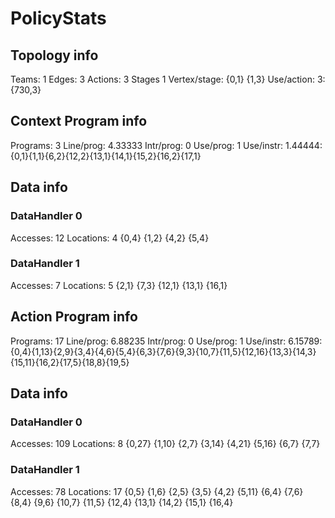 # PolicyStats
## Topology info
Teams:		1
Edges:		3
Actions:	3
Stages		1
Vertex/stage:	{0,1} {1,3} 
Use/action:	3: {730,3} 

## Context Program info
Programs:	3
Line/prog:	4.33333
Intr/prog:	0
Use/prog:	1
Use/instr:	1.44444: {0,1}{1,1}{6,2}{12,2}{13,1}{14,1}{15,2}{16,2}{17,1}

## Data info

### DataHandler 0
Accesses:	12
Locations:	4
{0,4} {1,2} {4,2} {5,4} 

### DataHandler 1
Accesses:	7
Locations:	5
{2,1} {7,3} {12,1} {13,1} {16,1} 



## Action Program info
Programs:	17
Line/prog:	6.88235
Intr/prog:	0
Use/prog:	1
Use/instr:	6.15789: {0,4}{1,13}{2,9}{3,4}{4,6}{5,4}{6,3}{7,6}{9,3}{10,7}{11,5}{12,16}{13,3}{14,3}{15,11}{16,2}{17,5}{18,8}{19,5}

## Data info

### DataHandler 0
Accesses:	109
Locations:	8
{0,27} {1,10} {2,7} {3,14} {4,21} {5,16} {6,7} {7,7} 

### DataHandler 1
Accesses:	78
Locations:	17
{0,5} {1,6} {2,5} {3,5} {4,2} {5,11} {6,4} {7,6} {8,4} {9,6} {10,7} {11,5} {12,4} {13,1} {14,2} {15,1} {16,4} 
